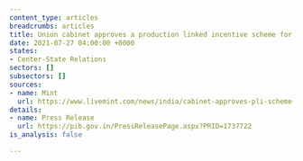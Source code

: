 ```yaml
---
content_type: articles
breadcrumbs: articles
title: Union cabinet approves a production linked incentive scheme for specialty steel
date: 2021-07-27 04:00:00 +0000
states:
- Center-State Relations
sectors: []
subsectors: []
sources:
- name: Mint
  url: https://www.livemint.com/news/india/cabinet-approves-pli-scheme-for-specialty-steel-11626947200306.html
details:
- name: Press Release
  url: https://pib.gov.in/PressReleasePage.aspx?PRID=1737722
is_analysis: false

---
```

